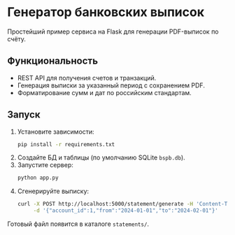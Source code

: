 # Генератор банковских выписок

Простейший пример сервиса на Flask для генерации PDF-выписок по счёту.

## Функциональность
* REST API для получения счетов и транзакций.
* Генерация выписки за указанный период с сохранением PDF.
* Форматирование сумм и дат по российским стандартам.

## Запуск
1. Установите зависимости:
   ```bash
   pip install -r requirements.txt
   ```
2. Создайте БД и таблицы (по умолчанию SQLite `bspb.db`).
3. Запустите сервер:
   ```bash
   python app.py
   ```
4. Сгенерируйте выписку:
   ```bash
   curl -X POST http://localhost:5000/statement/generate -H 'Content-Type: application/json' \
        -d '{"account_id":1,"from":"2024-01-01","to":"2024-02-01"}'
   ```

Готовый файл появится в каталоге `statements/`.
